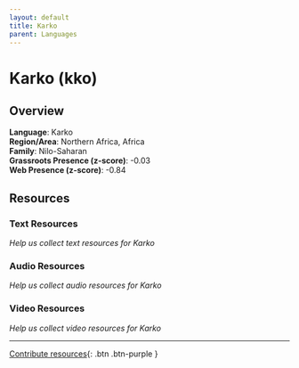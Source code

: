 ```yaml
---
layout: default
title: Karko
parent: Languages
---
```


# Karko (kko)

## Overview

**Language**: Karko  
**Region/Area**: Northern Africa, Africa  
**Family**: Nilo-Saharan  
**Grassroots Presence (z-score)**: -0.03  
**Web Presence (z-score)**: -0.84  

## Resources

### Text Resources
*Help us collect text resources for Karko*

### Audio Resources
*Help us collect audio resources for Karko*

### Video Resources
*Help us collect video resources for Karko*

---

[Contribute resources](https://forms.office.com/e/1SfLJx3u1r){: .btn .btn-purple }
